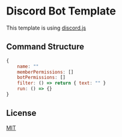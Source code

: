 # Discord Bot Template
This template is using [discord.js](https://discord.js.org/#/docs/discord.js/v13/general/welcome)

## Command Structure

```js
{
    name: ""
    memberPermissions: []
    botPermissions: []
    filter: () => return { text: "" }
    run: () => {}
}
```

## License
[MIT](https://choosealicense.com/licenses/mit/)
